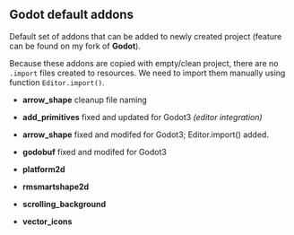 ## Godot default addons

Default set of addons that can be added to newly created project (feature can be found on my fork of __Godot__).

Because these addons are copied with empty/clean project, there are no ```.import``` files created to resources. We need to import them manually using function ```Editor.import()```.


 * **arrow_shape**
   cleanup file naming

 * **add_primitives**
   fixed and updated for Godot3 _(editor integration)_

 * **arrow_shape**
   fixed and modifed for Godot3; Editor.import() added.

 * **godobuf**
   fixed and modifed for Godot3

 * **platform2d**

 * **rmsmartshape2d**

 * **scrolling_background**

 * **vector_icons**
